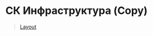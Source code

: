 # СК Инфраструктура (Copy)

> [Layout](https://www.figma.com/file/Qqc3XTT5bQRNsHqkszLaol/%D0%A1%D0%9A-%D0%98%D0%BD%D1%84%D1%80%D0%B0%D1%81%D1%82%D1%80%D1%83%D0%BA%D1%82%D1%83%D1%80%D0%B0?node-id=0%3A1)
